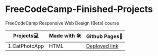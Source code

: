 # FreeCodeCamp-Finished-Projects
FreeCodeCamp Responsive Web Design (Beta) course

|**Projects💻**|**Made with 🛠**|**Github Pages:link:**|
|----------------------------|----------------------|----------------------------|
|1.CatPhotoApp|HTML|[Deployed link](https://github.com/kanyshaiosmonova.github.io/FreeCodeCamp-Finished-Projects/CatPhotoApp/index.html)|
